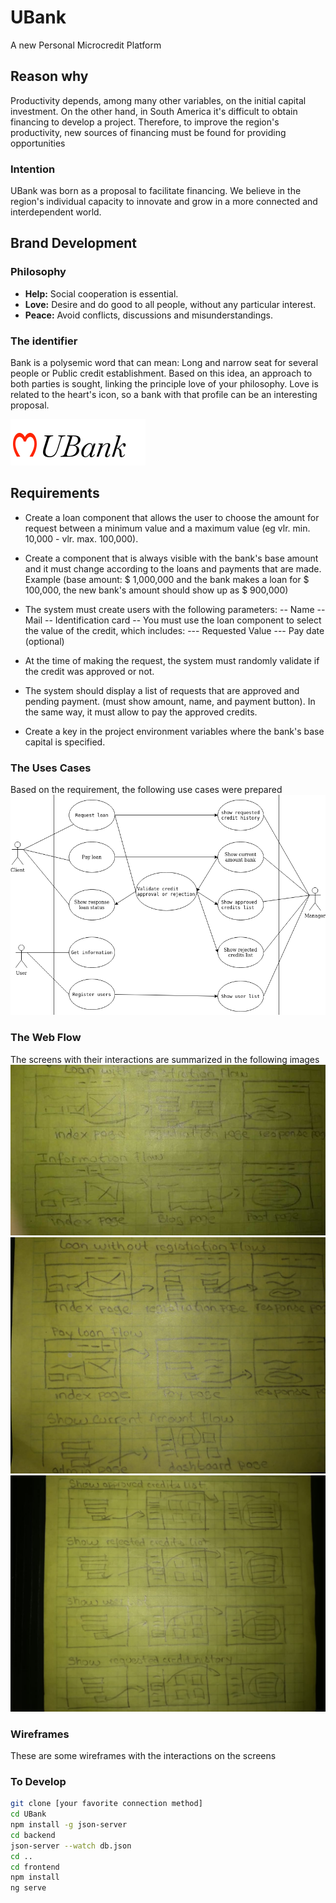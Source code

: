 # UBank

A new Personal Microcredit Platform

## Reason why

Productivity depends, among many other variables, on the initial capital investment. On the other hand, in South America it's difficult to obtain financing to develop a project. Therefore, to improve the region's productivity, new sources of financing must be found for providing opportunities

### Intention

UBank was born as a proposal to facilitate financing. We believe in the region's individual capacity to innovate and grow in a more connected and interdependent world.

## Brand Development

### Philosophy

- **Help:** Social cooperation is essential.
- **Love:** Desire and do good to all people, without any particular interest.
- **Peace:** Avoid conflicts, discussions and misunderstandings.

### The identifier

Bank is a polysemic word that can mean: Long and narrow seat for several people or Public credit establishment. Based on this idea, an approach to both parties is sought, linking the principle love of your philosophy. Love is related to the heart's icon, so a bank with that profile can be an interesting proposal.

![Logo](./logos.svg)

## Requirements

- Create a loan component that allows the user to choose the amount for request
  between a minimum value and a maximum value (eg vlr. min. 10,000 - vlr. max. 100,000).

- Create a component that is always visible with the bank's base amount and it must
  change according to the loans and payments that are made. Example (base amount:
  $ 1,000,000 and the bank makes a loan for $ 100,000, the new bank's amount should show up as \$ 900,000)

- The system must create users with the following parameters:
  -- Name
  -- Mail
  -- Identification card
  -- You must use the loan component to select the value of the credit, which includes:
  --- Requested Value
  --- Pay date (optional)

- At the time of making the request, the system must randomly validate if the credit was approved or not.

- The system should display a list of requests that are approved and pending payment. (must show amount, name, and payment button). In the same way, it must allow to pay the approved credits.

- Create a key in the project environment variables where the bank's base capital is specified.

### The Uses Cases

Based on the requirement, the following use cases were prepared
![Uses Cases](useCases.png)

### The Web Flow

The screens with their interactions are summarized in the following images
![Web Flow 1](flow0.jpg)
![Web Flow 2](flow1.jpeg)
![Web Flow 3](flow2.jpeg)

### Wireframes

These are some wireframes with the interactions on the screens

### To Develop

```sh
git clone [your favorite connection method]
cd UBank
npm install -g json-server
cd backend
json-server --watch db.json
cd ..
cd frontend
npm install
ng serve
```
